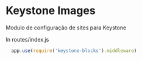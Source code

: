 # Keystone Images
Modulo de configuração de sites para Keystone

In routes/index.js
```javascript
  app.use(require('keystone-blocks').middleware)
```
